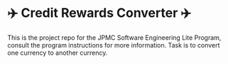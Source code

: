 # :airplane: Credit Rewards Converter :airplane:
This is the project repo for the JPMC Software Engineering Lite Program, consult the program instructions for more information.
Task is to convert one currency to another currency.

